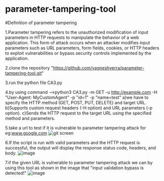 # parameter-tampering-tool
#Definition of parameter tampering

1.Parameter tampering refers to the unauthorized modification of input parameters in HTTP requests to manipulate the behavior of a web application. This form of attack occurs when an attacker modifies input parameters such as URL parameters, form fields, cookies, or HTTP headers to exploit vulnerabilities or bypass security controls implemented by the application.

2.clone the repository "https://github.com/yagneshyerra/parameter-tampering-tool.git"

3.run the python file CA3.py

4.by using command -->python3 CA3.py -m GET -u http://example.com -H "User-Agent: MyCustomAgent" -p "id=1" -p "name=test"
  a)we have to specify the HTTP method (GET, POST, PUT, DELETE) and target URL.
  b)Supports custom request headers (-H option) and URL parameters (-p option).
  c)Sends the HTTP request to the target URL using the specified method and parameters.

5.take a url to test if it is vulnerable to parameter tampering attack for eg:www.google.com
![git screen](https://github.com/yagneshyerra/parameter-tampering-tool/assets/122748437/4735eb46-6742-4f29-8988-3b5f6f8c8d20)

6.If the script is run with valid parameters and the HTTP request is successful, the output will display the response status code, headers, and body.
![image](https://github.com/yagneshyerra/parameter-tampering-tool/assets/122748437/fa59810b-b10b-4a0d-b6ff-b6cbd443c3f8)

7.if the given URL is vulnerable to parameter tampering attack we can by using this tool as shown in the image that "input validation bypass is detected!"
![image](https://github.com/yagneshyerra/parameter-tampering-tool/assets/122748437/9646dac1-5234-4441-9967-98d8bb8f572e)
